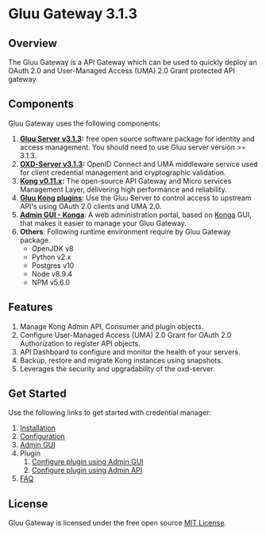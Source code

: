 # Gluu Gateway 3.1.3

## Overview

The Gluu Gateway is a API Gateway which can be used to quickly deploy an OAuth 2.0 and User-Managed Access (UMA) 2.0 Grant protected API gateway.

## Components

Gluu Gateway uses the following components:

1. **[Gluu Server v3.1.3](https://gluu.org):** free open source software package for identity and access management. You should need to use Gluu server version >= 3.1.3.
1. **[OXD-Server v3.1.3](https://oxd.gluu.org):** OpenID Connect and UMA middleware service used for client credential management and cryptographic validation. 
1. **[Kong v0.11.x](https://getkong.org):** The open-source API Gateway and Micro services Management Layer, delivering high performance and reliability.
1. **[Gluu Kong plugins]()**: Use the Gluu Server to control access to upstream API's using OAuth 2.0 clients and UMA 2.0.
1. **[Admin GUI - Konga]()**: A web administration portal, based on [Konga](https://github.com/pantsel/konga) GUI, that makes it easier to manage your Gluu Gateway.
1. **Others**: Following runtime environment require by Gluu Gateway package. 
    - OpenJDK v8
    - Python v2.x
    - Postgres v10
    - Node v8.9.4
    - NPM v5.6.0

## Features

1. Manage Kong Admin API, Consumer and plugin objects.
1. Configure User-Managed Access (UMA) 2.0 Grant for OAuth 2.0 Authorization to register API objects.
1. API Dashboard to configure and monitor the health of your servers.
1. Backup, restore and migrate Kong instances using snapshots.
1. Leverages the security and upgradability of the oxd-server.

## Get Started

Use the following links to get started with credential manager:  

1. [Installation](./installation.md)
1. [Configuration](./configuration.md)
1. [Admin GUI](./admin-gui.md)
1. Plugin
    1. [Configure plugin using Admin GUI](./plugin/gui.md)
    2. [Configure plugin using Admin API](./plugin/api.md)
1. [FAQ](./faq.md)

## License

Gluu Gateway is licensed under the free open source [MIT License](https://github.com/GluuFederation/gluu-gateway/blob/master/LICENSE).
